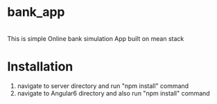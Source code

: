 # bank_app
\
This is simple Online bank simulation App built on mean stack

# Installation
1. navigate to server directory and run "npm install" command
2. navigate to Angular6 directory and also run "npm install" command
